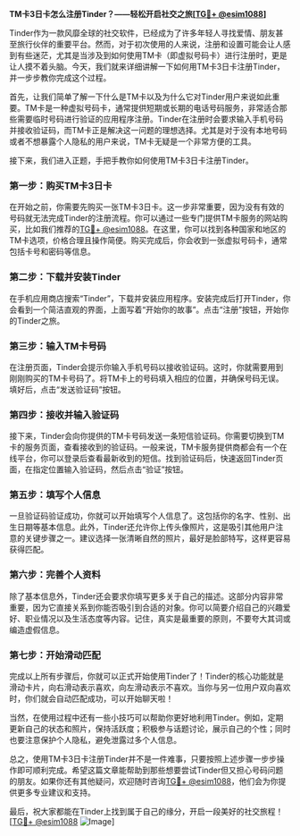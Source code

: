 **TM卡3日卡怎么注册Tinder？——轻松开启社交之旅[[TG💪+ @esim1088](https://t.me/s/esim1088)]**

Tinder作为一款风靡全球的社交软件，已经成为了许多年轻人寻找爱情、朋友甚至旅行伙伴的重要平台。然而，对于初次使用的人来说，注册和设置可能会让人感到有些迷茫，尤其是当涉及到如何使用TM卡（即虚拟号码卡）进行注册时，更是让人摸不着头脑。今天，我们就来详细讲解一下如何用TM卡3日卡注册Tinder，并一步步教你完成这个过程。

首先，让我们简单了解一下什么是TM卡以及为什么它对Tinder用户来说如此重要。TM卡是一种虚拟号码卡，通常提供短期或长期的电话号码服务，非常适合那些需要临时号码进行验证的应用程序注册。Tinder在注册时会要求输入手机号码并接收验证码，而TM卡正是解决这一问题的理想选择。尤其是对于没有本地号码或者不想暴露个人隐私的用户来说，TM卡无疑是一个非常方便的工具。

接下来，我们进入正题，手把手教你如何使用TM卡3日卡注册Tinder。

### 第一步：购买TM卡3日卡

在开始之前，你需要先购买一张TM卡3日卡。这一步非常重要，因为没有有效的号码就无法完成Tinder的注册流程。你可以通过一些专门提供TM卡服务的网站购买，比如我们推荐的[TG💪+ @esim1088](https://t.me/s/esim1088)。在这里，你可以找到各种国家和地区的TM卡选项，价格合理且操作简便。购买完成后，你会收到一张虚拟号码卡，通常包括卡号和密码等信息。

### 第二步：下载并安装Tinder

在手机应用商店搜索“Tinder”，下载并安装应用程序。安装完成后打开Tinder，你会看到一个简洁直观的界面，上面写着“开始你的故事”。点击“注册”按钮，开始你的Tinder之旅。

### 第三步：输入TM卡号码

在注册页面，Tinder会提示你输入手机号码以接收验证码。这时，你就需要用到刚刚购买的TM卡号码了。将TM卡上的号码填入相应的位置，并确保号码无误。填好后，点击“发送验证码”按钮。

### 第四步：接收并输入验证码

接下来，Tinder会向你提供的TM卡号码发送一条短信验证码。你需要切换到TM卡的服务页面，查看接收到的验证码。一般来说，TM卡服务提供商都会有一个在线平台，你可以登录后查看最新收到的短信。找到验证码后，快速返回Tinder页面，在指定位置输入验证码，然后点击“验证”按钮。

### 第五步：填写个人信息

一旦验证码验证成功，你就可以开始填写个人信息了。这包括你的名字、性别、出生日期等基本信息。此外，Tinder还允许你上传头像照片，这是吸引其他用户注意的关键步骤之一。建议选择一张清晰自然的照片，最好是脸部特写，这样更容易获得匹配。

### 第六步：完善个人资料

除了基本信息外，Tinder还会要求你填写更多关于自己的描述。这部分内容非常重要，因为它直接关系到你能否吸引到合适的对象。你可以简要介绍自己的兴趣爱好、职业情况以及生活态度等内容。记住，真实是最重要的原则，不要夸大其词或编造虚假信息。

### 第七步：开始滑动匹配

完成以上所有步骤后，你就可以正式开始使用Tinder了！Tinder的核心功能就是滑动卡片，向右滑动表示喜欢，向左滑动表示不喜欢。当你与另一位用户双向喜欢时，你们就会自动匹配成功，可以开始聊天啦！

当然，在使用过程中还有一些小技巧可以帮助你更好地利用Tinder。例如，定期更新自己的状态和照片，保持活跃度；积极参与话题讨论，展示自己的个性；同时也要注意保护个人隐私，避免泄露过多个人信息。

总之，使用TM卡3日卡注册Tinder并不是一件难事，只要按照上述步骤一步步操作即可顺利完成。希望这篇文章能帮助到那些想要尝试Tinder但又担心号码问题的朋友。如果你还有其他疑问，欢迎随时咨询[TG💪+ @esim1088](https://t.me/s/esim1088)，他们会为你提供更多专业建议和支持。

最后，祝大家都能在Tinder上找到属于自己的缘分，开启一段美好的社交旅程！[[TG💪+ @esim1088](https://t.me/s/esim1088) ![Image](https://i.postimg.cc/4NQfJmqS/Snipaste-2025-05-13-00-14-12.png)]